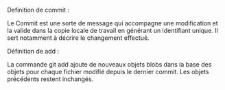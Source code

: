 Definition de commit :

Le Commit est une sorte de message qui accompagne une modification et la valide dans la copie locale de travail en générant un identifiant unique. Il sert notamment à décrire le changement effectué.


Définition de add :

La commande git add ajoute de nouveaux objets blobs dans la base des objets pour chaque fichier modifié depuis le dernier commit. Les objets précédents restent inchangés.
